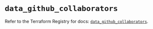 # `data_github_collaborators`

Refer to the Terraform Registry for docs: [`data_github_collaborators`](https://registry.terraform.io/providers/integrations/github/6.7.5/docs/data-sources/collaborators).
